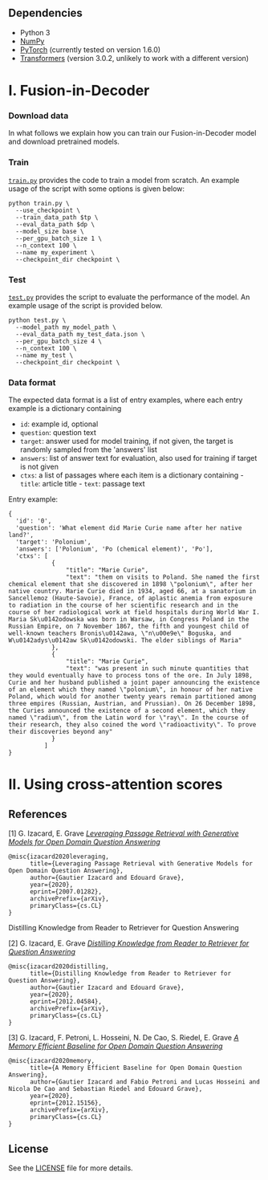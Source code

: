 ## Dependencies

- Python 3
- [NumPy](http://www.numpy.org/)
- [PyTorch](http://pytorch.org/) (currently tested on version 1.6.0)
- [Transformers](http://huggingface.co/transformers/) (version 3.0.2, unlikely to work with a different version)

# I. Fusion-in-Decoder

### Download data

In what follows we explain how you can train our Fusion-in-Decoder model and download pretrained models.

### Train

[`train.py`](train.py) provides the code to train a model from scratch. An example usage of the script with some options is given below:

```shell
python train.py \
  --use_checkpoint \
  --train_data_path $tp \
  --eval_data_path $dp \
  --model_size base \
  --per_gpu_batch_size 1 \
  --n_context 100 \
  --name my_experiment \
  --checkpoint_dir checkpoint \
```  

### Test

[`test.py`](test.py) provides the script to evaluate the performance of the model. An example usage of the script is provided below.

```shell
python test.py \
  --model_path my_model_path \
  --eval_data_path my_test_data.json \
  --per_gpu_batch_size 4 \
  --n_context 100 \
  --name my_test \
  --checkpoint_dir checkpoint \
```  

### Data format

The expected data format is a list of entry examples, where each entry example is a dictionary containing
- `id`: example id, optional
- `question`: question text
- `target`: answer used for model training, if not given, the target is randomly sampled from the 'answers' list
- `answers`: list of answer text for evaluation, also used for training if target is not given
- `ctxs`: a list of passages where each item is a dictionary containing
        - `title`: article title
        - `text`: passage text

Entry example:
```
{
  'id': '0',
  'question': 'What element did Marie Curie name after her native land?',
  'target': 'Polonium',
  'answers': ['Polonium', 'Po (chemical element)', 'Po'],
  'ctxs': [
            {
                "title": "Marie Curie",
                "text": "them on visits to Poland. She named the first chemical element that she discovered in 1898 \"polonium\", after her native country. Marie Curie died in 1934, aged 66, at a sanatorium in Sancellemoz (Haute-Savoie), France, of aplastic anemia from exposure to radiation in the course of her scientific research and in the course of her radiological work at field hospitals during World War I. Maria Sk\u0142odowska was born in Warsaw, in Congress Poland in the Russian Empire, on 7 November 1867, the fifth and youngest child of well-known teachers Bronis\u0142awa, \"n\u00e9e\" Boguska, and W\u0142adys\u0142aw Sk\u0142odowski. The elder siblings of Maria"
            },
            {
                "title": "Marie Curie",
                "text": "was present in such minute quantities that they would eventually have to process tons of the ore. In July 1898, Curie and her husband published a joint paper announcing the existence of an element which they named \"polonium\", in honour of her native Poland, which would for another twenty years remain partitioned among three empires (Russian, Austrian, and Prussian). On 26 December 1898, the Curies announced the existence of a second element, which they named \"radium\", from the Latin word for \"ray\". In the course of their research, they also coined the word \"radioactivity\". To prove their discoveries beyond any"
            }
          ]
}
```

# II. Using cross-attention scores


## References

[1] G. Izacard, E. Grave [*Leveraging Passage Retrieval with Generative Models for Open Domain Question Answering*](https://arxiv.org/abs/2007.01282)

```
@misc{izacard2020leveraging,
      title={Leveraging Passage Retrieval with Generative Models for Open Domain Question Answering}, 
      author={Gautier Izacard and Edouard Grave},
      year={2020},
      eprint={2007.01282},
      archivePrefix={arXiv},
      primaryClass={cs.CL}
}
```

Distilling Knowledge from Reader to Retriever for Question Answering

[2] G. Izacard, E. Grave [*Distilling Knowledge from Reader to Retriever for Question Answering*](https://arxiv.org/abs/2012.04584)

```
@misc{izacard2020distilling,
      title={Distilling Knowledge from Reader to Retriever for Question Answering}, 
      author={Gautier Izacard and Edouard Grave},
      year={2020},
      eprint={2012.04584},
      archivePrefix={arXiv},
      primaryClass={cs.CL}
}
```

[3] G. Izacard, F. Petroni, L. Hosseini, N. De Cao, S. Riedel, E. Grave [*A Memory Efficient Baseline for Open Domain Question Answering*](https://arxiv.org/abs/2012.15156)

```
@misc{izacard2020memory,
      title={A Memory Efficient Baseline for Open Domain Question Answering}, 
      author={Gautier Izacard and Fabio Petroni and Lucas Hosseini and Nicola De Cao and Sebastian Riedel and Edouard Grave},
      year={2020},
      eprint={2012.15156},
      archivePrefix={arXiv},
      primaryClass={cs.CL}
}
```

## License

See the [LICENSE](LICENSE) file for more details.



